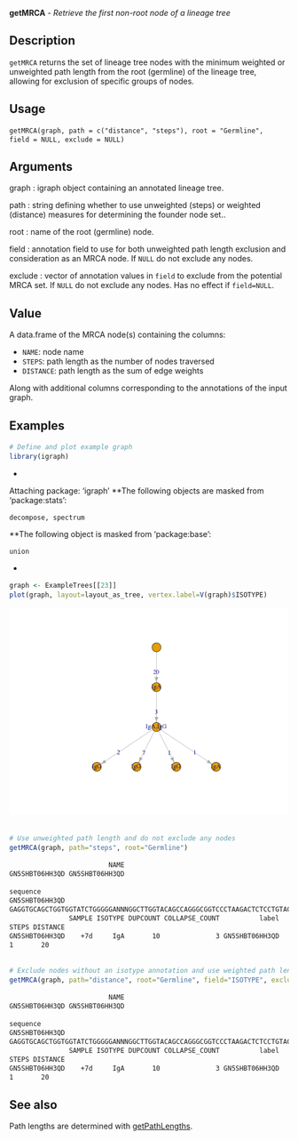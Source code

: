 





**getMRCA** - *Retrieve the first non-root node of a lineage tree*

Description
--------------------

`getMRCA` returns the set of lineage tree nodes with the minimum weighted or 
unweighted path length from the root (germline) of the lineage tree, allowing for 
exclusion of specific groups of nodes.


Usage
--------------------
```
getMRCA(graph, path = c("distance", "steps"), root = "Germline",
field = NULL, exclude = NULL)
```

Arguments
-------------------

graph
:   igraph object containing an annotated lineage tree.

path
:   string defining whether to use unweighted (steps) or weighted (distance) 
measures for determining the founder node set..

root
:   name of the root (germline) node.

field
:   annotation field to use for both unweighted path length exclusion and
consideration as an MRCA node. If `NULL` do not exclude any nodes.

exclude
:   vector of annotation values in `field` to exclude from the potential 
MRCA set. If `NULL` do not exclude any nodes. Has no effect if 
`field=NULL`.



Value
-------------------

A data.frame of the MRCA node(s) containing the columns:

+ `NAME`:      node name
+ `STEPS`:     path length as the number of nodes traversed
+ `DISTANCE`:  path length as the sum of edge weights

Along with additional columns corresponding to the 
annotations of the input graph.



Examples
-------------------

```R
# Define and plot example graph
library(igraph)

```

*
Attaching package: ‘igraph’
**The following objects are masked from ‘package:stats’:

    decompose, spectrum
**The following object is masked from ‘package:base’:

    union
*
```R
graph <- ExampleTrees[[23]]
plot(graph, layout=layout_as_tree, vertex.label=V(graph)$ISOTYPE)

```

![6](getMRCA-6.png)

```R

# Use unweighted path length and do not exclude any nodes
getMRCA(graph, path="steps", root="Germline")

```


```
                         NAME
GN5SHBT06HH3QD GN5SHBT06HH3QD
                                                                                                                                                                                                                                                                                                                                                                                                                       sequence
GN5SHBT06HH3QD GAGGTGCAGCTGGTGGTATCTGGGGGANNNGGCTTGGTACAGCCAGGGCGGTCCCTAAGACTCTCCTGTACAGTTTCTGGATTCACCTTTNNNNNNNNNNNNGGTGATTATGCTATGACCTGGATCCGCCAGGCTCCTGGGAAGGGGCTGGAGTGGGTAGGTTTCATTAGAAGCAAAACTTTTGGTGGGACAGCAGATTACGCCGCGTTTGTGAGANNNGGCAGATTCACCATCTCAAGAGATGATTCCAAAAACATCGCCTATCTGCAATTGAACAGCCTGAAAACCGAGGACACAGGCGTCTATTACTGTGGTAGGGATCTCGCCGTAAGTGACACAATAGGTGGTACTAACTGGTTCGACCCCTGGGGCCAGGGGACCCCGGTCACCGTCTCCTCAG
               SAMPLE ISOTYPE DUPCOUNT COLLAPSE_COUNT          label STEPS DISTANCE
GN5SHBT06HH3QD    +7d     IgA       10              3 GN5SHBT06HH3QD     1       20

```


```R

# Exclude nodes without an isotype annotation and use weighted path length
getMRCA(graph, path="distance", root="Germline", field="ISOTYPE", exclude=NA)
```


```
                         NAME
GN5SHBT06HH3QD GN5SHBT06HH3QD
                                                                                                                                                                                                                                                                                                                                                                                                                       sequence
GN5SHBT06HH3QD GAGGTGCAGCTGGTGGTATCTGGGGGANNNGGCTTGGTACAGCCAGGGCGGTCCCTAAGACTCTCCTGTACAGTTTCTGGATTCACCTTTNNNNNNNNNNNNGGTGATTATGCTATGACCTGGATCCGCCAGGCTCCTGGGAAGGGGCTGGAGTGGGTAGGTTTCATTAGAAGCAAAACTTTTGGTGGGACAGCAGATTACGCCGCGTTTGTGAGANNNGGCAGATTCACCATCTCAAGAGATGATTCCAAAAACATCGCCTATCTGCAATTGAACAGCCTGAAAACCGAGGACACAGGCGTCTATTACTGTGGTAGGGATCTCGCCGTAAGTGACACAATAGGTGGTACTAACTGGTTCGACCCCTGGGGCCAGGGGACCCCGGTCACCGTCTCCTCAG
               SAMPLE ISOTYPE DUPCOUNT COLLAPSE_COUNT          label STEPS DISTANCE
GN5SHBT06HH3QD    +7d     IgA       10              3 GN5SHBT06HH3QD     1       20

```



See also
-------------------

Path lengths are determined with [getPathLengths](getPathLengths.md).



